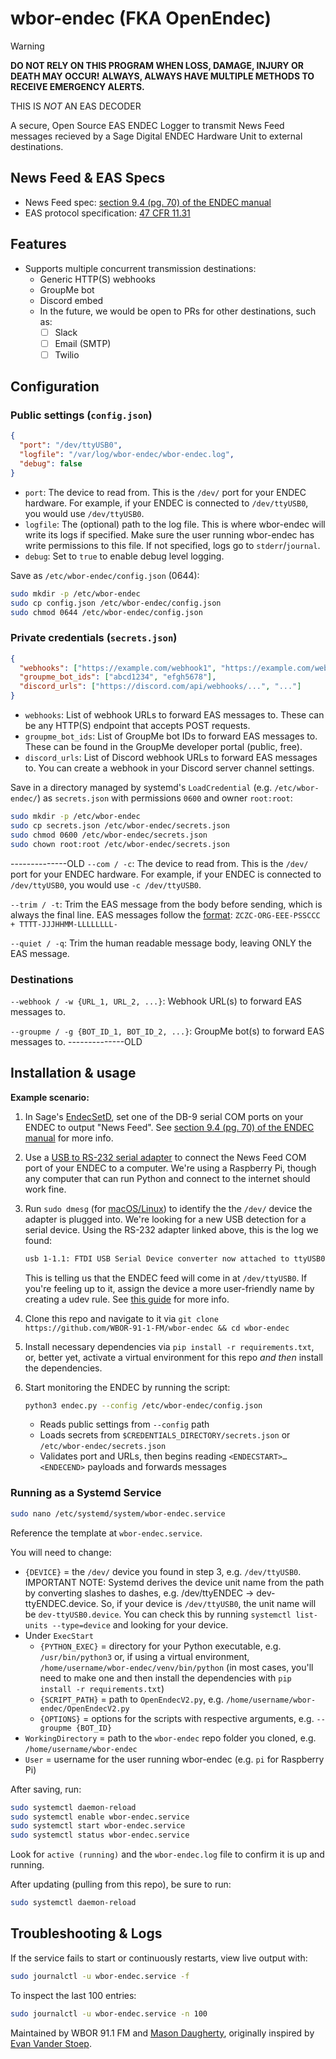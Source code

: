# wbor-endec (FKA OpenEndec)

> [!WARNING]
> **DO NOT RELY ON THIS PROGRAM WHEN LOSS, DAMAGE, INJURY OR DEATH MAY OCCUR!**
> **ALWAYS, ALWAYS HAVE MULTIPLE METHODS TO RECEIVE EMERGENCY ALERTS.**
>
> THIS IS *NOT* AN EAS DECODER

A secure, Open Source EAS ENDEC Logger to transmit News Feed messages recieved by a Sage Digital ENDEC Hardware Unit to external destinations.

## News Feed & EAS Specs

- News Feed spec: [section 9.4 (pg. 70) of the ENDEC manual](https://www.sagealertingsystems.com/docs/digital_endec_1_0.pdf)
- EAS protocol specification: [47 CFR 11.31](https://www.ecfr.gov/current/title-47/chapter-I/subchapter-A/part-11/subpart-B/section-11.31)

## Features

- Supports multiple concurrent transmission destinations:
  - Generic HTTP(S) webhooks
  - GroupMe bot
  - Discord embed
  - In the future, we would be open to PRs for other destinations, such as:
    - [ ] Slack
    - [ ] Email (SMTP)
    - [ ] Twilio

## Configuration

### Public settings (`config.json`)

```json
{
  "port": "/dev/ttyUSB0",
  "logfile": "/var/log/wbor-endec/wbor-endec.log",
  "debug": false
}
```

- `port`: The device to read from. This is the `/dev/` port for your ENDEC hardware. For example, if your ENDEC is connected to `/dev/ttyUSB0`, you would use `/dev/ttyUSB0`.
- `logfile`: The (optional) path to the log file. This is where wbor-endec will write its logs if specified. Make sure the user running wbor-endec has write permissions to this file. If not specified, logs go to `stderr`/`journal`.
- `debug`: Set to `true` to enable debug level logging.

Save as `/etc/wbor-endec/config.json` (0644):

```sh
sudo mkdir -p /etc/wbor-endec
sudo cp config.json /etc/wbor-endec/config.json
sudo chmod 0644 /etc/wbor-endec/config.json
```

### Private credentials (`secrets.json`)

```json
{
  "webhooks": ["https://example.com/webhook1", "https://example.com/webhook2"],
  "groupme_bot_ids": ["abcd1234", "efgh5678"],
  "discord_urls": ["https://discord.com/api/webhooks/...", "..."]
}
```

- `webhooks`: List of webhook URLs to forward EAS messages to. These can be any HTTP(S) endpoint that accepts POST requests.
- `groupme_bot_ids`: List of GroupMe bot IDs to forward EAS messages to. These can be found in the GroupMe developer portal (public, free).
- `discord_urls`: List of Discord webhook URLs to forward EAS messages to. You can create a webhook in your Discord server channel settings.

Save in a directory managed by systemd's `LoadCredential` (e.g. `/etc/wbor-endec/`) as `secrets.json` with permissions `0600` and owner `root:root`:

```sh
sudo mkdir -p /etc/wbor-endec
sudo cp secrets.json /etc/wbor-endec/secrets.json
sudo chmod 0600 /etc/wbor-endec/secrets.json
sudo chown root:root /etc/wbor-endec/secrets.json
```

--------------OLD
`--com / -c`: The device to read from. This is the `/dev/` port for your ENDEC hardware. For example, if your ENDEC is connected to `/dev/ttyUSB0`, you would use `-c /dev/ttyUSB0`.

`--trim / -t`: Trim the EAS message from the body before sending, which is always the final line. EAS messages follow the [format](https://www.ecfr.gov/current/title-47/chapter-I/subchapter-A/part-11/subpart-B/section-11.31): `ZCZC-ORG-EEE-PSSCCC + TTTT-JJJHHMM-LLLLLLLL-`

`--quiet / -q`: Trim the human readable message body, leaving ONLY the EAS message.

### Destinations

`--webhook / -w {URL_1, URL_2, ...}`: Webhook URL(s) to forward EAS messages to.

`--groupme / -g {BOT_ID_1, BOT_ID_2, ...}`: GroupMe bot(s) to forward EAS messages to.
--------------OLD

## Installation & usage

**Example scenario:**

1. In Sage's [EndecSetD](https://www.sagealertingsystems.com/support-pc.htm), set one of the DB-9 serial COM ports on your ENDEC to output "News Feed". See [section 9.4 (pg. 70) of the ENDEC manual](https://www.sagealertingsystems.com/docs/digital_endec_1_0.pdf) for more info.
2. Use a [USB to RS-232 serial adapter](https://amzn.to/46FljxQ) to connect the News Feed COM port of your ENDEC to a computer. We're using a Raspberry Pi, though any computer that can run Python and connect to the internet should work fine.
3. Run `sudo dmesg`  (for [macOS/Linux](https://man7.org/linux/man-pages/man1/dmesg.1.html)) to identify the the `/dev/` device the adapter is plugged into. We're looking for a new USB detection for a serial device. Using the RS-232 adapter linked above, this is the log we found:

    ```sh
    usb 1-1.1: FTDI USB Serial Device converter now attached to ttyUSB0
    ```

    This is telling us that the ENDEC feed will come in at `/dev/ttyUSB0`. If you're feeling up to it, assign the device a more user-friendly name by creating a udev rule. See [this guide](https://www.rigacci.org/wiki/doku.php/doc/appunti/linux/sa/renaming_usb_devices) for more info.

4. Clone this repo and navigate to it via `git clone https://github.com/WBOR-91-1-FM/wbor-endec && cd wbor-endec`
5. Install necessary dependencies via `pip install -r requirements.txt`, or, better yet, activate a virtual environment for this repo *and then* install the dependencies.
6. Start monitoring the ENDEC by running the script:

    ```sh
    python3 endec.py --config /etc/wbor-endec/config.json
    ```

    - Reads public settings from `--config` path
    - Loads secrets from `$CREDENTIALS_DIRECTORY/secrets.json` or `/etc/wbor-endec/secrets.json`
    - Validates port and URLs, then begins reading `<ENDECSTART>…<ENDECEND>` payloads and forwards messages

### Running as a Systemd Service

```sh
sudo nano /etc/systemd/system/wbor-endec.service
```

Reference the template at `wbor-endec.service`.

You will need to change:

- `{DEVICE}` = the `/dev/` device you found in step 3, e.g. `/dev/ttyUSB0`. IMPORTANT NOTE: Systemd derives the device unit name from the path by converting slashes to dashes, e.g. /dev/ttyENDEC → dev-ttyENDEC.device. So, if your device is `/dev/ttyUSB0`, the unit name will be `dev-ttyUSB0.device`. You can check this by running `systemctl list-units --type=device` and looking for your device.
- Under `ExecStart`
  - `{PYTHON_EXEC}` = directory for your Python executable, e.g. `/usr/bin/python3` or, if using a virtual environment, `/home/username/wbor-endec/venv/bin/python` (in most cases, you'll need to make one and then install the dependencies with `pip install -r requirements.txt`)
  - `{SCRIPT_PATH}` = path to `OpenEndecV2.py`, e.g. `/home/username/wbor-endec/OpenEndecV2.py`
  - `{OPTIONS}` = options for the scripts with respective arguments, e.g. `--groupme {BOT_ID}`
- `WorkingDirectory` = path to the `wbor-endec` repo folder you cloned, e.g. `/home/username/wbor-endec`
- `User` = username for the user running wbor-endec (e.g. `pi` for Raspberry Pi)

After saving, run:

```sh
sudo systemctl daemon-reload
sudo systemctl enable wbor-endec.service
sudo systemctl start wbor-endec.service
sudo systemctl status wbor-endec.service
```

Look for `active (running)` and the `wbor-endec.log` file to confirm it is up and running.

After updating (pulling from this repo), be sure to run:

```sh
sudo systemctl daemon-reload
```

## Troubleshooting & Logs

If the service fails to start or continuously restarts, view live output with:

```sh
sudo journalctl -u wbor-endec.service -f
```

To inspect the last 100 entries:

```sh
sudo journalctl -u wbor-endec.service -n 100
```

Maintained by WBOR 91.1 FM and [Mason Daugherty](https://github.com/mdrxy), originally inspired by [Evan Vander Stoep](https://github.com/evanvs).
